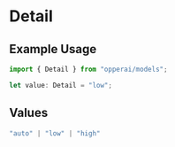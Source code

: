# Detail

## Example Usage

```typescript
import { Detail } from "opperai/models";

let value: Detail = "low";
```

## Values

```typescript
"auto" | "low" | "high"
```